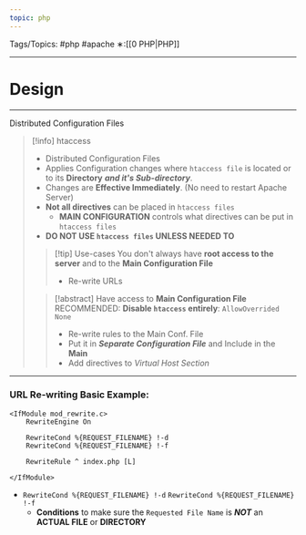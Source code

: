 ```yaml
---
topic: php
---
```



Tags/Topics: #php #apache
∗:[[0 PHP|PHP]]

---
# Design

--- 
Distributed Configuration Files

>[!info] htaccess
> - Distributed Configuration Files
> - Applies Configuration changes where `htaccess file` is located or to its __Directory__ ___and it's Sub-directory___.
> - Changes are __Effective Immediately__. (No need to restart Apache Server)
> - __Not all directives__ can be placed in `htaccess files`
> 	- __MAIN CONFIGURATION__ controls what directives can be put in `htaccess files`
> - __DO NOT USE `htaccess files` UNLESS NEEDED TO__
> 
>> [!tip] Use-cases
>> You don't always have __root access to the server__ and to the __Main Configuration File__
>> - Re-write URLs
>
>
>> [!abstract] Have access to __Main Configuration File__
>> RECOMMENDED: __Disable `htaccess` entirely__: `AllowOverrided None`
>> - Re-write rules to the Main Conf. File
>> - Put it in ___Separate Configuration File___ and Include in the __Main__
>> - Add directives to _Virtual Host Section_

---


### URL Re-writing Basic Example:
```
<IfModule mod_rewrite.c>
	RewriteEngine On
	
	RewriteCond %{REQUEST_FILENAME} !-d
	RewriteCond %{REQUEST_FILENAME} !-f

	RewriteRule ^ index.php [L]

</IfModule>
```

- `RewriteCond %{REQUEST_FILENAME} !-d`
	`RewriteCond %{REQUEST_FILENAME} !-f`
	- __Conditions__ to make sure the `Requested File Name` is ___NOT___ an __ACTUAL FILE__ or __DIRECTORY__